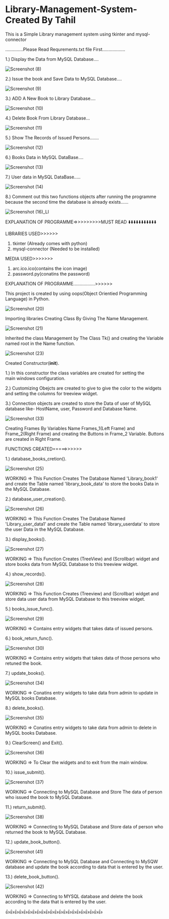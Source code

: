 # Library-Management-System-Created By Tahil 
This is a Simple Library management system using tkinter and mysql-connector

..............Please Read Requrements.txt file First..................

1.) Display the Data from MySQL Database....

![Screenshot (8)](https://github.com/Tahil40/Library-Management-System-/assets/116889476/86da7299-7238-42bd-b7a8-61bc6e3fea7b)

2.) Issue the book and Save Data to MySQL Database....

![Screenshot (9)](https://github.com/Tahil40/Library-Management-System-/assets/116889476/ba816c8a-eefb-4b38-ae28-fedc0f98b656)

3.) ADD A New Book to Library Database....

![Screenshot (10)](https://github.com/Tahil40/Library-Management-System-/assets/116889476/8b814198-6d88-4900-9d42-0d1184565859)

4.) Delete Book From Library Database...

![Screenshot (11)](https://github.com/Tahil40/Library-Management-System-/assets/116889476/e9449966-da12-4948-8985-e9e62e7ebe8a)

5.) Show The Records of Issued Persons.......

![Screenshot (12)](https://github.com/Tahil40/Library-Management-System-/assets/116889476/5abd063b-09ef-4cb4-92f9-3d4b0685e543)

6.) Books Data in MySQL DataBase....

![Screenshot (13)](https://github.com/Tahil40/Library-Management-System-/assets/116889476/d15227ab-cecd-4495-8b47-6051322b76e4)

7.) User data in MySQL DataBase.....

![Screenshot (14)](https://github.com/Tahil40/Library-Management-System-/assets/116889476/d07465ad-a08e-4226-b1ea-aa07c80e3743)

8.) Comment out this two functions objects after running the programme because the second time the database is already exists......

![Screenshot (16)_LI](https://github.com/Tahil40/Library-Management-System-/assets/116889476/0d3659ed-25c6-4613-a35f-ec576bd7144d)


EXPLANATION OF PROGRAMME=>>>>>>>>>MUST READ ⬇️⬇️⬇️⬇️⬇️⬇️⬇️⬇️⬇️⬇️⬇️  

LIBRARIES USED>>>>>>
1. tkinter (Already comes with python)
2. mysql-connector (Needed to be installed)

MEDIA USED>>>>>>>
1. arc.ico.ico(contains the icon image)
2. password.py(conatins the password)

EXPLANATION OF PROGRAMME.................>>>>>>

This project is created by using oops(Object Orientied Programming Language) in Python. 

![Screenshot (20)](https://github.com/Tahil40/Library-Management-System-/assets/116889476/633fc9a2-a22b-415f-bd90-45572618b5be)

Importing libraries Creating Class By Giving The Name Management.
 
![Screenshot (21)](https://github.com/Tahil40/Library-Management-System-/assets/116889476/f2ffd547-c194-4403-aef2-439e185e0704)

Inherited the class Management by The Class Tk() and creating the Variable named root in the Name function.

![Screenshot (23)](https://github.com/Tahil40/Library-Management-System-/assets/116889476/f4480ab2-a298-41c5-9c8e-e7e61fbb9ab7)

Created Constructor(__init__).

1.) In this constructor the class variables are created for setting the   
     main windows configuration.
     
2.) Customizing Obejcts are created to give to give the color to the 
    widgets and setting the columns for treeview widget. 

3.) Connection objects are created to store the Data of user of MySQL 
    database like- HostName, user, Password and Database Name. 

![Screenshot (33)](https://github.com/Tahil40/Library-Management-System-/assets/116889476/b7671b69-7601-4d41-822c-948ae31b7e0c)

Creating Frames By Variables Name Frames_1(Left Frame) and Frame_2(Right Frame) and creating the Buttons in Frame_2 Variable.
Buttons are created in Right Frame.

FUNCTIONS CREATED=====>>>>>>

1.) database_books_cretion().

![Screenshot (25)](https://github.com/Tahil40/Library-Management-System-/assets/116889476/29e6b072-0cde-4e4c-bf01-e75d98ff85a5)

WORKING => This Function Creates The Database Named 'Library_book1' and create the Table named 'library_book_data' to store the books Data in the MySQL Database.
 
2.) database_user_creation().

![Screenshot (26)](https://github.com/Tahil40/Library-Management-System-/assets/116889476/3b5147f2-1432-4241-96f4-e63be347a057)

WORKING => This Function Creates The Database Named 'Library_user_data1' and create the Table named 'library_userdata' to store the user Data in the MySQL Database.

3.) display_books(). 

![Screenshot (27)](https://github.com/Tahil40/Library-Management-System-/assets/116889476/71a323fd-9b46-49e5-9053-1d9c5ac135f5)

WORKING => This Function Creates (TreeView) and (Scrollbar) widget and store books data from MySQL Database to this treeview widget. 

4.) show_records(). 

![Screenshot (28)](https://github.com/Tahil40/Library-Management-System-/assets/116889476/f80c138f-d7dd-4197-ac50-90f384a53312)

WORKING => This Function Creates (Treeview) and (Scrollbar) widget and store data user data from MySQL Database to this treeview widget.

5.) books_issue_func(). 

![Screenshot (29)](https://github.com/Tahil40/Library-Management-System-/assets/116889476/168922fa-75fa-4c38-a070-22b625347bc7)

WORKING => Contains entry widgets that takes data of issued persons. 

6.) book_return_func(). 

![Screenshot (30)](https://github.com/Tahil40/Library-Management-System-/assets/116889476/1dc12cd9-d9ea-4408-8c14-ed0cf9392a13)

WORKING => Contains entry widgets that takes data of those persons who retuned the book.

7.) update_books(). 

![Screenshot (34)](https://github.com/Tahil40/Library-Management-System-/assets/116889476/c019a5e9-3429-4658-9458-9a3f06ab9626)

WORKING => Conatins entry widgets to take data from admin to update in MySQL books Database.

8.) delete_books(). 

![Screenshot (35)](https://github.com/Tahil40/Library-Management-System-/assets/116889476/a158651e-1353-4d98-81f6-4949426dd8a9)

WORKING => Conatins entry widgets to take data from admin to delete in MySQL books Database.

9.) ClearScreen() and Exit(). 

![Screenshot (36)](https://github.com/Tahil40/Library-Management-System-/assets/116889476/27653ad8-40f2-440b-9c18-3def649b58dd)

WORKING => To Clear the widgets and to exit from the main window.

10.) issue_submit().

![Screenshot (37)](https://github.com/Tahil40/Library-Management-System-/assets/116889476/40ea8149-3789-4d67-af28-7af6aed05b8a)

WORKING => Connecting to MySQL Database and Store The data of person who issued the book to MySQL Database.

11.) return_submit(). 

![Screenshot (38)](https://github.com/Tahil40/Library-Management-System-/assets/116889476/8741c774-f95b-4143-bd9d-652737909780)

WORKING => Connecting to MySQL Database and Store data of person who returned the book to MySQL Database.

12.) update_book_button(). 

![Screenshot (41)](https://github.com/Tahil40/Library-Management-System-/assets/116889476/86c61c24-7c4c-4818-9aa3-eb32cc7806cb)

WORKING => Connecting to MySQL Database and Connecting to MySQW database and update the book according to data that is entered by the user.

13.) delete_book_button(). 

![Screenshot (42)](https://github.com/Tahil40/Library-Management-System-/assets/116889476/5ee0687f-da75-4321-ac65-1641a62ffade)

WORKING => Connecting to MYSQL database and delete the book according to the data that is entered by the user.

👍👍👍👍👍👍👍👍👍👍👍👍👍👍👍👍👍👍👍👍👍👍
